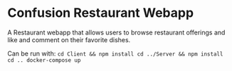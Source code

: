 # Confusion Restaurant Webapp
A Restaurant webapp that allows users to browse restaurant offerings and like and comment on their favorite dishes.

Can be run with:
`cd Client && npm install
cd ../Server && npm install
cd ..
docker-compose up`

